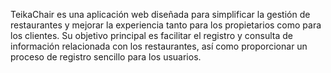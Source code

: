 
TeikaChair es una aplicación web diseñada para simplificar la gestión de restaurantes y mejorar la experiencia tanto para los propietarios como para los clientes. Su objetivo principal es facilitar el registro y consulta de información relacionada con los restaurantes, así como proporcionar un proceso de registro sencillo para los usuarios.
